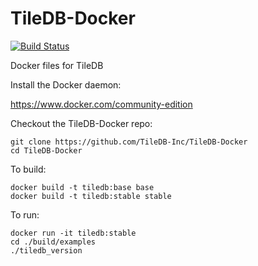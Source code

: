 # TileDB-Docker

[![Build Status](https://travis-ci.org/TileDB-Inc/TileDB-Docker.svg?branch=master)](https://travis-ci.org/TileDB-Inc/TileDB-Docker)

Docker files for TileDB

Install the Docker daemon:

https://www.docker.com/community-edition

Checkout the TileDB-Docker repo:

    git clone https://github.com/TileDB-Inc/TileDB-Docker
    cd TileDB-Docker

To build:


    docker build -t tiledb:base base
    docker build -t tiledb:stable stable
    
To run:

    docker run -it tiledb:stable
    cd ./build/examples
    ./tiledb_version

